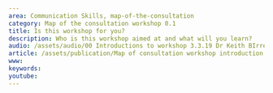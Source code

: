 ```yaml
---
area: Communication Skills, map-of-the-consultation
category: Map of the consultation workshop 0.1
title: Is this workshop for you?
description: Who is this workshop aimed at and what will you learn?
audio: /assets/audio/00 Introductions to workshop 3.3.19 Dr Keith BIrrell introduces the workshop - MQ.mp3
article: /assets/publication/Map of consultation workshop introduction.pdf
www: 
keywords: 
youtube: 
--- 
```

